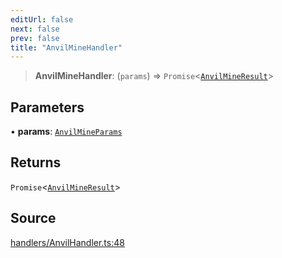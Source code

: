 ```yaml
---
editUrl: false
next: false
prev: false
title: "AnvilMineHandler"
---
```


> **AnvilMineHandler**: (`params`) => `Promise`\<[`AnvilMineResult`](/reference/tevm/actions-types/type-aliases/anvilmineresult/)\>

## Parameters

• **params**: [`AnvilMineParams`](/reference/tevm/actions-types/type-aliases/anvilmineparams/)

## Returns

`Promise`\<[`AnvilMineResult`](/reference/tevm/actions-types/type-aliases/anvilmineresult/)\>

## Source

[handlers/AnvilHandler.ts:48](https://github.com/evmts/tevm-monorepo/blob/main/packages/actions-types/src/handlers/AnvilHandler.ts#L48)
